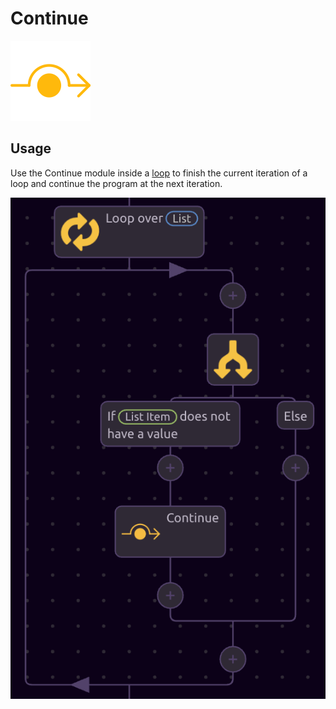 # Continue

![Continue to the next iteration of the current loop.](../../../.gitbook/assets/continue.png)

## Usage

Use the Continue module inside a [loop](./) to finish the current iteration of a loop and continue the program at the next iteration.

![Example use of Continue module](../../../.gitbook/assets/screen-shot-2019-07-16-at-9.57.55-am.png)

